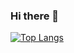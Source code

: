### Hi there 👋


[![Top Langs](https://github-readme-stats.vercel.app/api/top-langs/?username=luapicella&hide=css,html,Makefile,Cmake,jupyter%20notebook)](https://github.com/anuraghazra/github-readme-stats)
